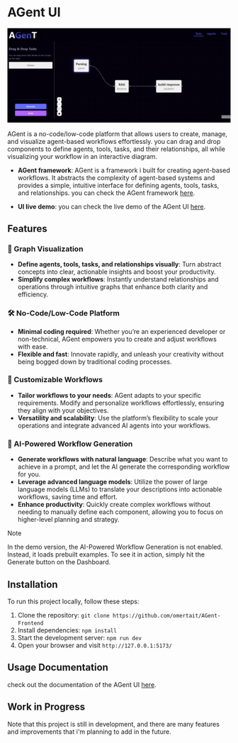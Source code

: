 # AGent UI

![AGent UI graph](image.png)

AGent is a no-code/low-code platform that allows users to create, manage, and visualize agent-based workflows effortlessly. you can drag and drop components to define agents, tools, tasks, and their relationships, all while visualizing your workflow in an interactive diagram.

- **AGent framework**: AGent is a framework i built for creating agent-based workflows. It abstracts the complexity of agent-based systems and provides a simple, intuitive interface for defining agents, tools, tasks, and relationships.
you can check the AGent framework [here](https://github.com/omertait/AgenT).

- **UI live demo**: you can check the live demo of the AGent UI [here](https://omertait.github.io/AGent-Frontend).

## Features

### 🌟 Graph Visualization
- **Define agents, tools, tasks, and relationships visually**: Turn abstract concepts into clear, actionable insights and boost your productivity. 
- **Simplify complex workflows**: Instantly understand relationships and operations through intuitive graphs that enhance both clarity and efficiency.

### 🛠️ No-Code/Low-Code Platform
- **Minimal coding required**: Whether you’re an experienced developer or non-technical, AGent empowers you to create and adjust workflows with ease.
- **Flexible and fast**: Innovate rapidly, and unleash your creativity without being bogged down by traditional coding processes.

### 🔄 Customizable Workflows
- **Tailor workflows to your needs**: AGent adapts to your specific requirements. Modify and personalize workflows effortlessly, ensuring they align with your objectives.
- **Versatility and scalability**: Use the platform’s flexibility to scale your operations and integrate advanced AI agents into your workflows.

### 🤖 AI-Powered Workflow Generation
- **Generate workflows with natural language**: Describe what you want to achieve in a prompt, and let the AI generate the corresponding workflow for you.
- **Leverage advanced language models**: Utilize the power of large language models (LLMs) to translate your descriptions into actionable workflows, saving time and effort.
- **Enhance productivity**: Quickly create complex workflows without needing to manually define each component, allowing you to focus on higher-level planning and strategy.
> [!NOTE]  
> In the demo version, the AI-Powered Workflow Generation is not enabled. 
> Instead, it loads prebuilt examples. To see it in action, simply hit the Generate button on the Dashboard.


## Installation

To run this project locally, follow these steps:

1. Clone the repository: `git clone https://github.com/omertait/AGent-Frontend`
2. Install dependencies: `npm install`
3. Start the development server: `npm run dev`
4. Open your browser and visit `http://127.0.0.1:5173/`

## Usage Documentation
check out the documentation of the AGent UI [here](https://github.com/omertait/AGent-Frontend/blob/main/Documentation.md).

## Work in Progress
Note that this project is still in development, and there are many features and improvements that i'm planning to add in the future.

